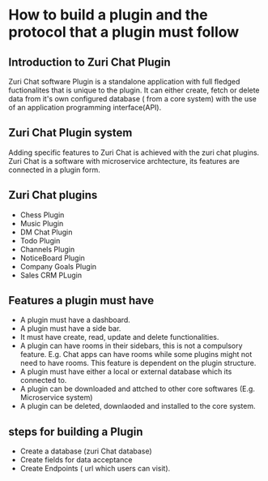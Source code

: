#  How to build a plugin and the protocol that a plugin must follow

## Introduction to Zuri Chat Plugin

Zuri Chat software Plugin is a standalone application with full fledged fuctionalites that is unique to the plugin. It can either create, fetch or delete data from it's own configured database ( from a core system) with the use of an application programming interface(API).

## Zuri Chat Plugin system
Adding specific features to Zuri Chat is achieved with the zuri chat plugins. Zuri Chat is a software with microservice archtecture, its features are connected in a plugin form. 

## Zuri Chat plugins

- Chess Plugin
- Music Plugin
- DM Chat Plugin
- Todo Plugin
- Channels Plugin
- NoticeBoard Plugin
- Company Goals Plugin
- Sales CRM PLugin

## Features a plugin must have
- A plugin must have a dashboard.
- A plugin must have a side bar.
- It must have create, read, update and delete functionalities.
- A plugin can have rooms in their sidebars, this is not a compulsory feature. E.g. Chat apps can have rooms while some plugins might not need to have rooms. This feature is dependent on the plugin structure.
- A plugin must have either a local or external database which its connected to.
- A plugin can be downloaded and attched to other core softwares (E.g. Microservice system)
- A plugin can be deleted, downlaoded and installed to the core system.
  
## steps for building a Plugin
- Create a database (zuri Chat database)
- Create fields for data acceptance
- Create Endpoints ( url which users can visit).

